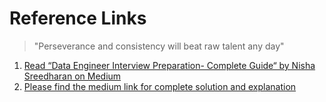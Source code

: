 # Reference Links

> "Perseverance and consistency will beat raw talent any day"

1. [Read “Data Engineer Interview Preparation- Complete Guide“ by Nisha Sreedharan on Medium](https://medium.com/@nishasreedharan/data-engineer-interview-preparation-complete-guide-98a9d16f6889)
2. [Please find the medium link for complete solution and explanation](https://lnkd.in/gsYwUsDV)
